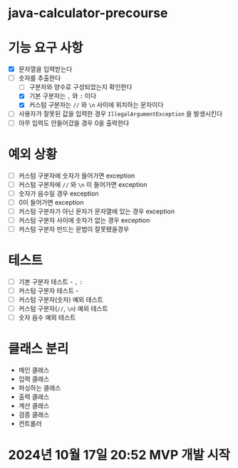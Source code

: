 # java-calculator-precourse

# 기능 요구 사항
- [X] 문자열을 입력받는다
- [ ] 숫자를 추출한다
    - [ ] 구분자와 양수로 구성되었는지 확인한다
    - [X] 기본 구분자는 `,` 와 `:` 이다
    - [X] 커스텀 구분자는 `//` 와 `\n` 사이에 위치하는 문자이다
- [ ] 사용자가 잘못된 값을 입력한 경우 `IllegalArgumentException` 을 발생시킨다
- [ ] 아무 입력도 안들어갔을 경우 0을 출력한다

# 예외 상황
- [ ] 커스텀 구분자에 숫자가 들어가면 exception
- [ ] 커스텀 구분자에 `//` 와 `\n` 이 들어가면 exception
- [ ] 숫자가 음수일 경우 exception
- [ ] 0이 들어가면 exception
- [ ] 커스텀 구분자가 아닌 문자가 문자열에 있는 경우 exception
- [ ] 커스텀 구분자 사이에 숫자가 없는 경우 exception
- [ ] 커스텀 구분자 만드는 문법이 잘못됐을경우

# 테스트
- [ ] 기본 구분자 테스트 - `,` `:`
- [ ] 커스텀 구분자 테스트 -
- [ ] 커스텀 구분자(숫자) 예외 테스트
- [ ] 커스텀 구분자(`//`, `\n`) 예외 테스트
- [ ] 숫자 음수 예외 테스트

# 클래스 분리
- 메인 클래스
- 입력 클래스
- 파싱하는 클래스
- 출력 클래스
- 계산 클래스
- 검증 클래스
- 컨트롤러

# 2024년 10월 17일 20:52 MVP 개발 시작
